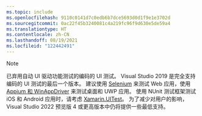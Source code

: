 ```yaml
---
ms.topic: include
ms.openlocfilehash: 9110c0141d7c0edb6b7dce5693d0d1f9e1e3702d
ms.sourcegitcommit: 0ac22f45b3240081c4a219fc96f9d630e5de59a4
ms.translationtype: HT
ms.contentlocale: zh-CN
ms.lasthandoff: 08/19/2021
ms.locfileid: "122442491"
---
```

> [!NOTE]
> 已弃用自动 UI 驱动功能测试的编码的 UI 测试。 Visual Studio 2019 是完全支持编码的 UI 测试的最后一个版本。 建议使用 [Selenium](https://docs.seleniumhq.org/) 来测试 Web 应用，使用 [Appium 和 WinAppDriver](https://github.com/Microsoft/WinAppDriver) 来测试桌面和 UWP 应用。 使用 NUnit 测试框架测试 iOS 和 Android 应用时，请考虑 [Xamarin.UITest](/appcenter/test-cloud/uitest/)。 为了减少对用户的影响，Visual Studio 2022 预览版 4 或更高版本中仍将提供一些最低支持。
